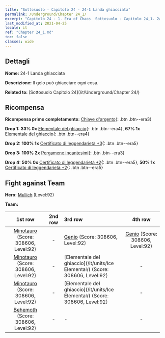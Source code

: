```yaml
---
title: "Sottosuolo - Capitolo 24 - 24-1 Landa ghiacciata"
permalink: /Underground/Chapter 24_1/
excerpt: "Capitolo 24 - 1. Era of Chaos  Sottosuolo - Capitolo 24_1. 24-1 Landa ghiacciata"
last_modified_at: 2021-04-25
locale: it
ref: "Chapter 24_1.md"
toc: false
classes: wide
---
```


## Dettagli

 **Nome:** 24-1 Landa ghiacciata

 **Descrizione:** Il gelo può ghiacciare ogni cosa.

 **Related to:** [Sottosuolo Capitolo 24](/it/Underground/Chapter 24/)

## Ricompensa

 **Ricompensa primo completamento:** [Chiave d'argento](/ItemsIT/con_693/){: .btn .btn--era3}

 **Drop 1:** **33% 0x** [Elementale del ghiaccio](/ItemsIT/unt_264/){: .btn .btn--era4}, **67% 1x** [Elementale del ghiaccio](/ItemsIT/unt_264/){: .btn .btn--era4}

 **Drop 2:** **100% 1x** [Certificato di leggendarietà +3](/ItemsIT/mat_88/){: .btn .btn--era5}

 **Drop 3:** **100% 2x** [Pergamene incantesimi](/ItemsIT/con_694/){: .btn .btn--era3}

 **Drop 4:** **50% 0x** [Certificato di leggendarietà +2](/ItemsIT/mat_81/){: .btn .btn--era5}, **50% 1x** [Certificato di leggendarietà +2](/ItemsIT/mat_81/){: .btn .btn--era5}


## Fight against Team
 **Hero:** [Mullich](/it/heroes/Mullich/) (Level:92)

 **Team:**


  | 1st row | 2nd row | 3rd row | 4th row |
  |:----:|:----:|:----|:----:|
  | [Minotauro](/it/units/Minotaur/) (Score: 308606, Level:92)  | - | [Genio](/it/units/Genie/) (Score: 308606, Level:92)  | [Genio](/it/units/Genie/) (Score: 308606, Level:92)  |
  | [Minotauro](/it/units/Minotaur/) (Score: 308606, Level:92)  | - | [Elementale del ghiaccio](/it/units/Ice Elemental/) (Score: 308606, Level:92)  | - |
  | [Minotauro](/it/units/Minotaur/) (Score: 308606, Level:92)  | - | [Elementale del ghiaccio](/it/units/Ice Elemental/) (Score: 308606, Level:92)  | - |
  | [Behemoth](/it/units/Behemoth/) (Score: 308606, Level:92)  | - | - | - |



